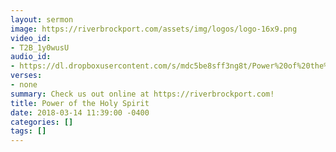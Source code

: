 ```yaml
---
layout: sermon
image: https://riverbrockport.com/assets/img/logos/logo-16x9.png
video_id:
- T2B_1y0wusU
audio_id:
- https://dl.dropboxusercontent.com/s/mdc5be8sff3ng8t/Power%20of%20the%20Holy%20Spirit.mp3?dl=0
verses:
- none
summary: Check us out online at https://riverbrockport.com!
title: Power of the Holy Spirit
date: 2018-03-14 11:39:00 -0400
categories: []
tags: []
---
```

